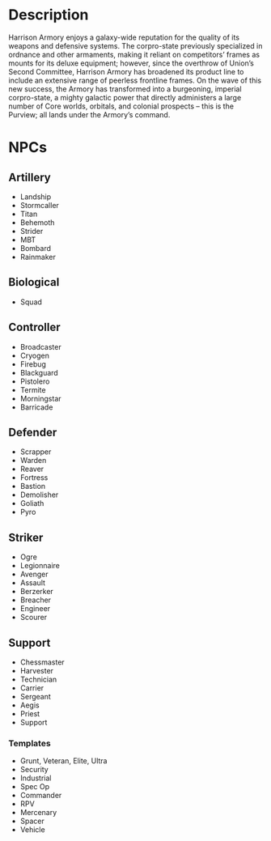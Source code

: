 # Description
Harrison Armory enjoys a galaxy-wide reputation for the quality of its weapons and  defensive systems. The corpro-state previously specialized in ordnance and other armaments, making it reliant on competitors’ frames as mounts for its deluxe equipment; however, since the overthrow of Union’s Second Committee, Harrison Armory has broadened its product line to include an extensive range of peerless frontline frames. On the wave of this new success, the Armory has transformed into a burgeoning, imperial corpro-state, a mighty galactic power that directly administers a large number of Core worlds, orbitals, and colonial prospects – this is the Purview; all lands under the Armory’s command.

# NPCs
## Artillery
- Landship
- Stormcaller
- Titan
- Behemoth
- Strider
- MBT
- Bombard
- Rainmaker
## Biological
- Squad
## Controller
- Broadcaster
- Cryogen
- Firebug
- Blackguard
- Pistolero
- Termite
- Morningstar
- Barricade
## Defender
- Scrapper
- Warden
- Reaver
- Fortress
- Bastion
- Demolisher
- Goliath
- Pyro
## Striker
- Ogre
- Legionnaire
- Avenger
- Assault
- Berzerker
- Breacher
- Engineer 
- Scourer
## Support
- Chessmaster
- Harvester
- Technician
- Carrier
- Sergeant
- Aegis
- Priest
- Support
### Templates
- Grunt, Veteran, Elite, Ultra
- Security
- Industrial
- Spec Op
- Commander
- RPV
- Mercenary
- Spacer
- Vehicle